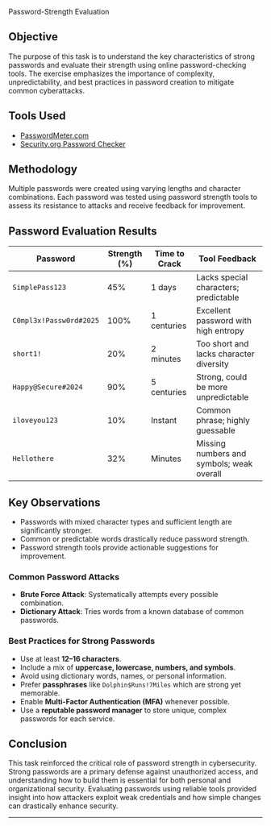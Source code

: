  Password-Strength Evaluation
 
 ## Objective
The purpose of this task is to understand the key characteristics of strong passwords and evaluate their strength using online password-checking tools. The exercise emphasizes the importance of complexity, unpredictability, and best practices in password creation to mitigate common cyberattacks.

## Tools Used
- [PasswordMeter.com](https://www.passwordmeter.com)
- [Security.org Password Checker](https://www.security.org/how-secure-is-my-password/)

## Methodology
Multiple passwords were created using varying lengths and character combinations. Each password was tested using password strength tools to assess its resistance to attacks and receive feedback for improvement.

## Password Evaluation Results

| Password               | Strength (%) | Time to Crack    | Tool Feedback                             |
|------------------------|---------------|------------------|--------------------------------------------|
| `SimplePass123`        | 45%           | 1 days           | Lacks special characters; predictable      |
| `C0mpl3x!Passw0rd#2025`| 100%          | 1 centuries     | Excellent password with high entropy       |
| `short1!`              | 20%           | 2 minutes        | Too short and lacks character diversity    |
| `Happy@Secure#2024`    | 90%           | 5 centuries      | Strong, could be more unpredictable        |
| `iloveyou123`          | 10%           | Instant          | Common phrase; highly guessable            |
| `Hellothere`           | 32%           | Minutes          | Missing numbers and symbols; weak overall  |



## Key Observations
- Passwords with mixed character types and sufficient length are significantly stronger.
- Common or predictable words drastically reduce password strength.
- Password strength tools provide actionable suggestions for improvement.

### Common Password Attacks
- **Brute Force Attack**: Systematically attempts every possible combination.
- **Dictionary Attack**: Tries words from a known database of common passwords.

### Best Practices for Strong Passwords
- Use at least **12–16 characters**.
- Include a mix of **uppercase, lowercase, numbers, and symbols**.
- Avoid using dictionary words, names, or personal information.
- Prefer **passphrases** like `Dolphin$Runs!7Miles` which are strong yet memorable.
- Enable **Multi-Factor Authentication (MFA)** whenever possible.
- Use a **reputable password manager** to store unique, complex passwords for each service.

## Conclusion
This task reinforced the critical role of password strength in cybersecurity. Strong passwords are a primary defense against unauthorized access, and understanding how to build them is essential for both personal and organizational security. Evaluating passwords using reliable tools provided insight into how attackers exploit weak credentials and how simple changes can drastically enhance security.

---
